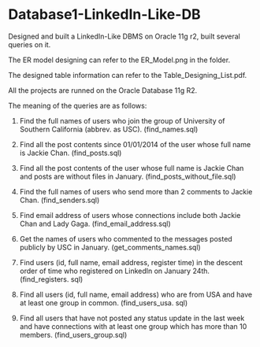 Database1-LinkedIn-Like-DB
==========================

Designed and built a LinkedIn-Like DBMS on Oracle 11g r2, built several queries on it.

The ER model designing can refer to the ER_Model.png in the folder.

The designed table information can refer to the Table_Designing_List.pdf.

All the projects are runned on the Oracle Database 11g R2.

The meaning of the queries are as follows:

1) Find the full names of users who join the group of University of Southern California (abbrev.
as USC). (find_names.sql)

2) Find all the post contents since 01/01/2014 of the user whose full name is Jackie Chan.
(find_posts.sql)

3) Find all the post contents of the user whose full name is Jackie Chan and posts are without
files in January. (find_posts_without_file.sql)

4) Find the full names of users who send more than 2 comments to Jackie Chan.
(find_senders.sql)

5) Find email address of users whose connections include both Jackie Chan and Lady Gaga.
(find_email_address.sql)
6) Get the names of users who commented to the messages posted publicly by USC in January.
(get_comments_names.sql)

7) Find users (id, full name, email address, register time) in the descent order of time who
registered on LinkedIn on January 24th. (find_registers. sql)

8) Find all users (id, full name, email address) who are from USA and have at least one group in
common. (find_users_usa. sql)

9) Find all users that have not posted any status update in the last week and have connections
with at least one group which has more than 10 members. (find_users_group.sql)

